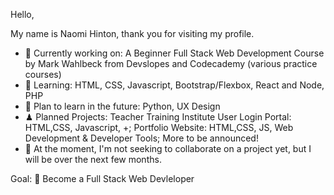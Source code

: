 Hello, 

My name is Naomi Hinton, thank you for visiting my profile.

- 🔭 Currently working on: A Beginner Full Stack Web Development Course by Mark Wahlbeck from Devslopes and Codecademy (various practice courses)
- 🌱 Learning: HTML, CSS, Javascript, Bootstrap/Flexbox, React and Node, PHP
- 🧩 Plan to learn in the future: Python, UX Design
- ♟ Planned Projects: Teacher Training Institute User Login Portal: HTML,CSS, Javascript, +; Portfolio Website: HTML,CSS, JS, Web Development & Developer Tools; More to be announced! 
- 👯 At the moment, I'm not seeking to collaborate on a project yet, but I will be over the next few months.

Goal: 🏅 Become a Full Stack Web Devleloper 


